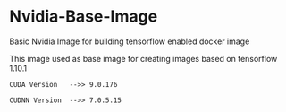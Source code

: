 # Nvidia-Base-Image
Basic Nvidia Image for building tensorflow enabled docker image

This image used as base image for creating images based on tensorflow 1.10.1

```
CUDA Version   -->> 9.0.176

CUDNN Version  -->> 7.0.5.15
```

